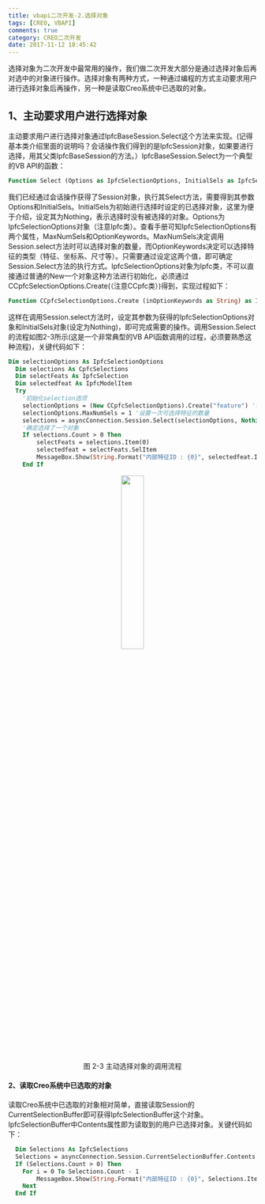 ```yaml
---
title: vbapi二次开发-2.选择对象
tags: [CREO, VBAPI]
comments: true
category: CREO二次开发
date: 2017-11-12 18:45:42
---
```


选择对象为二次开发中最常用的操作，我们做二次开发大部分是通过选择对象后再对选中的对象进行操作。选择对象有两种方式，一种通过编程的方式主动要求用户进行选择对象后再操作，另一种是读取Creo系统中已选取的对象。

## 1、主动要求用户进行选择对象

主动要求用户进行选择对象通过IpfcBaseSession.Select这个方法来实现。(记得基本类介绍里面的说明吗？会话操作我们得到的是IpfcSession对象，如果要进行选择，用其父类IpfcBaseSession的方法。）IpfcBaseSession.Select为一个典型的VB API的函数：  

```vb
Function Select (Options as IpfcSelectionOptions, InitialSels as IpfcSelections [optional]) as IpfcSelections [optional]·
```

我们已经通过会话操作获得了Session对象，执行其Select方法，需要得到其参数Options和InitialSels。InitialSels为初始进行选择时设定的已选择对象，这里为便于介绍，设定其为Nothing，表示选择时没有被选择的对象。Options为IpfcSelectionOptions对象（注意Ipfc类）。查看手册可知IpfcSelectionOptions有两个属性，MaxNumSels和OptionKeywords。MaxNumSels决定调用Session.select方法时可以选择对象的数量，而OptionKeywords决定可以选择特征的类型（特征、坐标系、尺寸等）。只需要通过设定这两个值，即可确定Session.Select方法的执行方式。IpfcSelectionOptions对象为Ipfc类，不可以直接通过普通的New一个对象这种方法进行初始化，必须通过CCpfcSelectionOptions.Create(（注意CCpfc类）)得到，实现过程如下：

```vb
Function CCpfcSelectionOptions.Create (inOptionKeywords as String) as IpfcSelectionOptions
```

这样在调用Session.select方法时，设定其参数为获得的IpfcSelectionOptions对象和InitialSels对象(设定为Nothing)，即可完成需要的操作。调用Session.Select的流程如图2-3所示(这是一个非常典型的VB API函数调用的过程，必须要熟悉这种流程)，关键代码如下：

```vb
Dim selectionOptions As IpfcSelectionOptions
  Dim selections As CpfcSelections
  Dim selectFeats As IpfcSelection
  Dim selectedfeat As IpfcModelItem
  Try
    '初始化selection选项
    selectionOptions = (New CCpfcSelectionOptions).Create("feature") '设置可选特征的类型，这里为特征对象
    selectionOptions.MaxNumSels = 1 '设置一次可选择特征的数量
    selections = asyncConnection.Session.Select(selectionOptions, Nothing)
    '确定选择了一个对象
    If selections.Count > 0 Then
        selectFeats = selections.Item(0)
        selectedfeat = selectFeats.SelItem
        MessageBox.Show(String.Format("内部特征ID : {0}", selectedfeat.Id))
    End If
```

<div align="center">
    <img src="/img/proe/vbapi2.3.png" style="width:30%" align="center"/>
    <p>图 2-3 主动选择对象的调用流程</p>
</div>

#### 2、读取Creo系统中已选取的对象

读取Creo系统中已选取的对象相对简单，直接读取Session的CurrentSelectionBuffer即可获得IpfcSelectionBuffer这个对象。IpfcSelectionBuffer中Contents属性即为读取到的用户已选择对象。关键代码如下：

```vb
  Dim Selections As IpfcSelections
  Selections = asyncConnection.Session.CurrentSelectionBuffer.Contents
  If (Selections.Count > 0) Then
    For i = 0 To Selections.Count - 1
        MessageBox.Show(String.Format("内部特征ID : {0}", Selections.Item(i).SelItem.Id))
    Next
  End If
```
